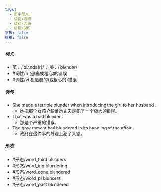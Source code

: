 ```yaml
---
tags:
  - 首字母/B
  - 级别/考研
  - 级别/六级
  - 级别/GRE
掌握: false
模糊: false
---
```

##### 词义
- 英：/ˈblʌndə(r)/； 美：/ˈblʌndər/
- #词性/n  (愚蠢或粗心)的错误
- #词性/vi  犯愚蠢的(或粗心的)错误
##### 例句
- She made a terrible blunder when introducing the girl to her husband .
	- 她把那个女孩介绍给她丈夫是犯了一个极大的错误。
- That was a bad blunder .
	- 那是个严重的错误。
- The government had blundered in its handling of the affair .
	- 政府在这件事的处理上犯了大错。
##### 形态
- #形态/word_third blunders
- #形态/word_ing blundering
- #形态/word_done blundered
- #形态/word_pl blunders
- #形态/word_past blundered
